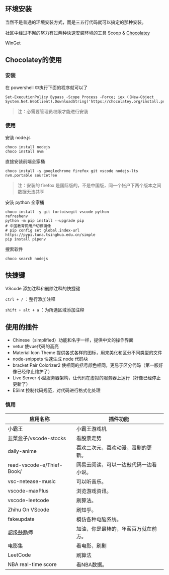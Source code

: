 ## 环境安装

当然不是普通的环境安装方式，而是三五行代码就可以搞定的那种安装。

社区中经过不懈的努力有过两种快速安装环境的工具 Scoop & [Chocolatey](https://community.chocolatey.org/packages)

WinGet

## Chocolatey的使用

### 安装

在 powershell 中执行下面的程序就可以了

```shell
Set-ExecutionPolicy Bypass -Scope Process -Force; iex ((New-Object System.Net.WebClient).DownloadString('https://chocolatey.org/install.ps1'))
```

> 注：必需要管理员权限才能进行安装

### 使用

安装 node.js

```shell
choco install nodejs 
choco install nvm
```

直接安装前端全家桶

```shell
choco install -y googlechrome firefox git vscode nodejs-lts nvm.portable sourcetree
```

> 注：安装的 firefox 是国际版的，不是中国版，同一个帐户下两个版本之间数据无法共享

安装 python 全家桶

```shell
choco install -y git tortoisegit vscode python
refreshenv
python -m pip install --upgrade pip
# 中国教育网用户切换镜像
# pip config set global.index-url https://pypi.tuna.tsinghua.edu.cn/simple
pip install pipenv
```

搜索软件

```
choco search nodejs
```

## 快捷键

VScode 添加注释和删除注释的快捷键

`ctrl + /` ：整行添加注释

`shift + alt + a` ：为所选区域添加注释

## 使用的插件

- Chinese（simplified）功能和名字一样，提供中文的操作界面
- vetur    使vue代码的高亮
- Material  Icon Theme   提供各式各样的图标，用来美化和区分不同类型的文件
- node-snippets    快速生成 node 代码块
- bracket Pair Colorizer2 使相同的括号颜色相同，更易于区分代码（第一版好像已经停止维护了）
- Live Server   小型服务器架构，让代码在虚拟的服务器上运行（好像已经停止更新了）
- ESlint   控制代码规范，对代码进行格式化处理

### 慎用

| 应用名称                  | 插件功能                               |
| ------------------------- | -------------------------------------- |
| 小霸王                    | 小霸王游戏机                           |
| 韭菜盒子/vscode-stocks    | 看股票走势                             |
| daily-anime               | 喜欢二次元，喜欢动漫，番剧的更新。     |
| read-vscode-e/Thief-Book/ | 网易云阅读，可以一边敲代码一边看小说。 |
| vsc-netease-music         | 可以听音乐。                           |
| vscode-maxPlus            | 浏览游戏资讯。                         |
| vscode-leetcode           | 刷算法。                               |
| Zhihu On VScode           | 刷知乎。                               |
| fakeupdate                | 模仿各种电脑系统。                     |
| 超级鼓励师                | 加油，你是最棒的，年薪百万就在前方。   |
| 电影集                    | 看电影，刷剧                           |
| LeetCode                  | 刷算法                                 |
| NBA real-time score       | 看NBA数据。                            |

